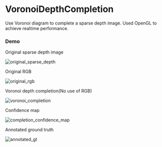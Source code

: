 # VoronoiDepthCompletion

Use Voronoi diagram to complete a sparse depth image. Used OpenGL to achieve realtime performance.

### Demo

Original sparse depth image

![original_sparse_depth](https://raw.githubusercontent.com/jiangwei221/voronoi_depth_completion/master/readme_materials/images/original_sparse_depth.png)

Original RGB

![original_rgb](https://raw.githubusercontent.com/jiangwei221/voronoi_depth_completion/master/readme_materials/images/original_rgb.png)

Voronoi depth completion(No use of RGB)

![voronoi_completion](https://raw.githubusercontent.com/jiangwei221/voronoi_depth_completion/master/readme_materials/images/voronoi_completion.png)

Confidence map

![completion_confidence_map](https://raw.githubusercontent.com/jiangwei221/voronoi_depth_completion/master/readme_materials/images/completion_confidence_map.png)

Annotated ground truth

![annotated_gt](https://raw.githubusercontent.com/jiangwei221/voronoi_depth_completion/master/readme_materials/images/annotated_gt.png)


